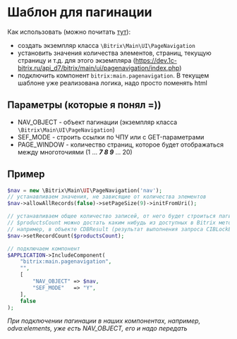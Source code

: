 # Шаблон для пагинации

Как использовать (можно почитать [тут](https://dev.1c-bitrix.ru/learning/course/index.php?COURSE_ID=43&LESSON_ID=2741&LESSON_PATH=3913.5062.5748.2741)):

- создать экземпляр класса ```\Bitrix\Main\UI\PageNavigation```
- установить значения количества элементов, страниц, текущую страницу и т.д. для этого экземпляра (https://dev.1c-bitrix.ru/api_d7/bitrix/main/ui/pagenavigation/index.php)
- подключить компонент ```bitrix:main.pagenavigation```. В текущем шаблоне уже реализована логика, надо просто поменять html

## Параметры (которые я понял =))

- NAV_OBJECT - объект пагинации (экземпляр класса ```\Bitrix\Main\UI\PageNavigation```)
- SEF_MODE - строить ссылки по ЧПУ или с GET-параметрами
- PAGE_WINDOW - количество страниц, которое будет отображаться между многоточиями (1 ... ***7 8 9*** ... 20)

## Пример

```php
$nav = new \Bitrix\Main\UI\PageNavigation('nav');
// устанавливаем значения, не зависящие от количества элементов
$nav->allowAllRecords(false)->setPageSize(9)->initFromUri();

// устанавливаем общее количество записей, от него будет строиться пагинация
// $productsCount можно достать каким нибудь из доступных в Bitrix методом.
// например, в объекте CDBResult (результат выполнения запроса CIBLockElement::GetList) есть переменная NavRecordCount
$nav->setRecordCount($productsCount);

// подключаем компонент
$APPLICATION->IncludeComponent(
	"bitrix:main.pagenavigation",
	"",
	[
		"NAV_OBJECT" => $nav,
		"SEF_MODE"   => "Y",
	],
	false
);
```

*При подключении пагинации в наших компонентах, например, odva:elements, уже есть NAV_OBJECT, его и надо передать*